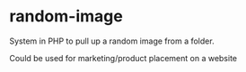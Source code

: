 # random-image
System in PHP to pull up a random image from a folder.

Could be used for marketing/product placement on a website
